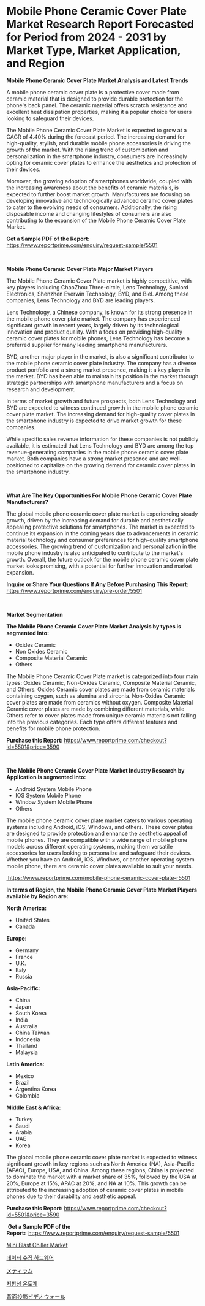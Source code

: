<p><h1>Mobile Phone Ceramic Cover Plate Market Research Report Forecasted for Period from 2024 -  2031 by Market Type, Market Application, and Region</h1></p><p><strong>Mobile Phone Ceramic Cover Plate Market Analysis and Latest Trends</strong></p>
<p><p>A mobile phone ceramic cover plate is a protective cover made from ceramic material that is designed to provide durable protection for the phone's back panel. The ceramic material offers scratch resistance and excellent heat dissipation properties, making it a popular choice for users looking to safeguard their devices.</p><p>The Mobile Phone Ceramic Cover Plate Market is expected to grow at a CAGR of 4.40% during the forecast period. The increasing demand for high-quality, stylish, and durable mobile phone accessories is driving the growth of the market. With the rising trend of customization and personalization in the smartphone industry, consumers are increasingly opting for ceramic cover plates to enhance the aesthetics and protection of their devices.</p><p>Moreover, the growing adoption of smartphones worldwide, coupled with the increasing awareness about the benefits of ceramic materials, is expected to further boost market growth. Manufacturers are focusing on developing innovative and technologically advanced ceramic cover plates to cater to the evolving needs of consumers. Additionally, the rising disposable income and changing lifestyles of consumers are also contributing to the expansion of the Mobile Phone Ceramic Cover Plate Market.</p></p>
<p><strong>Get a Sample PDF of the Report:&nbsp;</strong> <a href="https://www.reportprime.com/enquiry/request-sample/5501">https://www.reportprime.com/enquiry/request-sample/5501</a></p>
<p>&nbsp;</p>
<p><strong>Mobile Phone Ceramic Cover Plate Major Market Players</strong></p>
<p><p>The Mobile Phone Ceramic Cover Plate market is highly competitive, with key players including ChaoZhou Three-circle, Lens Technology, Sunlord Electronics, Shenzhen Everwin Technology, BYD, and Biel. Among these companies, Lens Technology and BYD are leading players.</p><p>Lens Technology, a Chinese company, is known for its strong presence in the mobile phone cover plate market. The company has experienced significant growth in recent years, largely driven by its technological innovation and product quality. With a focus on providing high-quality ceramic cover plates for mobile phones, Lens Technology has become a preferred supplier for many leading smartphone manufacturers.</p><p>BYD, another major player in the market, is also a significant contributor to the mobile phone ceramic cover plate industry. The company has a diverse product portfolio and a strong market presence, making it a key player in the market. BYD has been able to maintain its position in the market through strategic partnerships with smartphone manufacturers and a focus on research and development.</p><p>In terms of market growth and future prospects, both Lens Technology and BYD are expected to witness continued growth in the mobile phone ceramic cover plate market. The increasing demand for high-quality cover plates in the smartphone industry is expected to drive market growth for these companies.</p><p>While specific sales revenue information for these companies is not publicly available, it is estimated that Lens Technology and BYD are among the top revenue-generating companies in the mobile phone ceramic cover plate market. Both companies have a strong market presence and are well-positioned to capitalize on the growing demand for ceramic cover plates in the smartphone industry.</p></p>
<p>&nbsp;</p>
<p><strong>What Are The Key Opportunities For Mobile Phone Ceramic Cover Plate Manufacturers?</strong></p>
<p><p>The global mobile phone ceramic cover plate market is experiencing steady growth, driven by the increasing demand for durable and aesthetically appealing protective solutions for smartphones. The market is expected to continue its expansion in the coming years due to advancements in ceramic material technology and consumer preferences for high-quality smartphone accessories. The growing trend of customization and personalization in the mobile phone industry is also anticipated to contribute to the market's growth. Overall, the future outlook for the mobile phone ceramic cover plate market looks promising, with a potential for further innovation and market expansion.</p></p>
<p><strong>Inquire or Share Your Questions If Any Before Purchasing This Report:</strong> <a href="https://www.reportprime.com/enquiry/pre-order/5501">https://www.reportprime.com/enquiry/pre-order/5501</a></p>
<p>&nbsp;</p>
<p><strong>Market Segmentation</strong></p>
<p><strong>The Mobile Phone Ceramic Cover Plate Market Analysis by types is segmented into:</strong></p>
<p><ul><li>Oxides Ceramic</li><li>Non Oxides Ceramic</li><li>Composite Material Ceramic</li><li>Others</li></ul></p>
<p><p>The Mobile Phone Ceramic Cover Plate market is categorized into four main types: Oxides Ceramic, Non-Oxides Ceramic, Composite Material Ceramic, and Others. Oxides Ceramic cover plates are made from ceramic materials containing oxygen, such as alumina and zirconia. Non-Oxides Ceramic cover plates are made from ceramics without oxygen. Composite Material Ceramic cover plates are made by combining different materials, while Others refer to cover plates made from unique ceramic materials not falling into the previous categories. Each type offers different features and benefits for mobile phone protection.</p></p>
<p><strong>Purchase this Report:&nbsp;</strong><a href="https://www.reportprime.com/checkout?id=5501&price=3590">https://www.reportprime.com/checkout?id=5501&price=3590</a></p>
<p>&nbsp;</p>
<p><strong>The Mobile Phone Ceramic Cover Plate Market Industry Research by Application is segmented into:</strong></p>
<p><ul><li>Android System Mobile Phone</li><li>IOS System Mobile Phone</li><li>Window System Mobile Phone</li><li>Others</li></ul></p>
<p><p>The mobile phone ceramic cover plate market caters to various operating systems including Android, iOS, Windows, and others. These cover plates are designed to provide protection and enhance the aesthetic appeal of mobile phones. They are compatible with a wide range of mobile phone models across different operating systems, making them versatile accessories for users looking to personalize and safeguard their devices. Whether you have an Android, iOS, Windows, or another operating system mobile phone, there are ceramic cover plates available to suit your needs.</p></p>
<p><a href="https://www.reportprime.com/mobile-phone-ceramic-cover-plate-r5501">&nbsp;https://www.reportprime.com/mobile-phone-ceramic-cover-plate-r5501</a></p>
<p><strong>In terms of Region, the Mobile Phone Ceramic Cover Plate Market Players available by Region are:</strong></p>
<p>
    <p> <strong> North America: </strong>
        <ul>
            <li>United States</li>
            <li>Canada</li>
        </ul>
        </p> 
    <p> <strong> Europe: </strong>
        <ul>
            <li>Germany</li>
            <li>France</li>
            <li>U.K.</li>
            <li>Italy</li>
            <li>Russia</li>
        </ul>
        </p> 
    <p> <strong> Asia-Pacific: </strong>
        <ul>
            <li>China</li>
            <li>Japan</li>
            <li>South Korea</li>
            <li>India</li>
            <li>Australia</li>
            <li>China Taiwan</li>
            <li>Indonesia</li>
            <li>Thailand</li>
            <li>Malaysia</li>
        </ul>
        </p> 
    <p> <strong> Latin America: </strong>
        <ul>
            <li>Mexico</li>
            <li>Brazil</li>
            <li>Argentina Korea</li>
            <li>Colombia</li>
        </ul>
        </p> 
    <p> <strong> Middle East & Africa: </strong>
        <ul>
            <li>Turkey</li>
            <li>Saudi</li>
            <li>Arabia</li>
            <li>UAE</li>
            <li>Korea</li>
        </ul>
    </p>
    </p>
<p><p>The global mobile phone ceramic cover plate market is expected to witness significant growth in key regions such as North America (NA), Asia-Pacific (APAC), Europe, USA, and China. Among these regions, China is projected to dominate the market with a market share of 35%, followed by the USA at 20%, Europe at 15%, APAC at 20%, and NA at 10%. This growth can be attributed to the increasing adoption of ceramic cover plates in mobile phones due to their durability and aesthetic appeal.</p></p>
<p><strong>Purchase this Report: </strong><a href="https://www.reportprime.com/checkout?id=5501&price=3590">https://www.reportprime.com/checkout?id=5501&price=3590</a></p>
<p>&nbsp;<strong>Get a Sample PDF of the Report:&nbsp;&nbsp;</strong><a href="https://www.reportprime.com/enquiry/request-sample/5501">https://www.reportprime.com/enquiry/request-sample/5501</a></p>
<p><strong></strong></p>
<p><p><a href="https://www.linkedin.com/pulse/mini-blast-chiller-market-analysis-sze-forecasted-period-zuv7f">Mini Blast Chiller Market</a></p><p><a href="https://github.com/vsn7qpua81q/Market-Research-Report-List-2/blob/main/929554770743.md">데이터 수집 하드웨어</a></p><p><a href="https://github.com/adcxff01450218/Market-Research-Report-List-2/blob/main/721735574192.md">メティラム</a></p><p><a href="https://github.com/Elenrrera7685/Market-Research-Report-List-1/blob/main/767825370744.md">저항성 온도계</a></p><p><a href="https://github.com/ReyesKohler20231/Market-Research-Report-List-1/blob/main/348070574193.md">背面投影ビデオウォール</a></p></p>